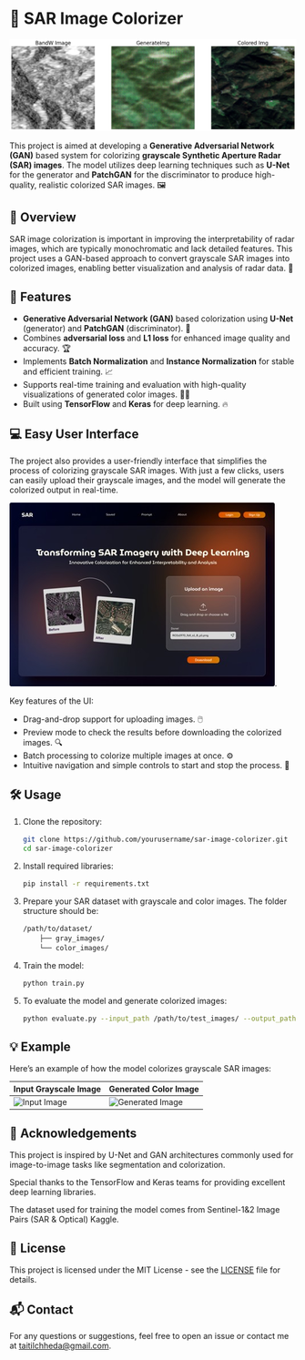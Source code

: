 # 🌈 SAR Image Colorizer

![SAR Image Colorizer](https://github.com/Taitilchheda/SAR-colorizer/blob/main/sar%20img%203%20phase.jpg)

This project is aimed at developing a **Generative Adversarial Network (GAN)** based system for colorizing **grayscale Synthetic Aperture Radar (SAR) images**. The model utilizes deep learning techniques such as **U-Net** for the generator and **PatchGAN** for the discriminator to produce high-quality, realistic colorized SAR images. 🖼️

## 📜 Overview

SAR image colorization is important in improving the interpretability of radar images, which are typically monochromatic and lack detailed features. This project uses a GAN-based approach to convert grayscale SAR images into colorized images, enabling better visualization and analysis of radar data. 🎨

## 🔧 Features

- **Generative Adversarial Network (GAN)** based colorization using **U-Net** (generator) and **PatchGAN** (discriminator). 🤖
- Combines **adversarial loss** and **L1 loss** for enhanced image quality and accuracy. 🏆
- Implements **Batch Normalization** and **Instance Normalization** for stable and efficient training. 📈
- Supports real-time training and evaluation with high-quality visualizations of generated color images. 👨‍💻
- Built using **TensorFlow** and **Keras** for deep learning. 🔥

## 💻 Easy User Interface
The project also provides a user-friendly interface that simplifies the process of colorizing grayscale SAR images. With just a few clicks, users can easily upload their grayscale images, and the model will generate the colorized output in real-time.

![SAR Image Colorizer UI](https://github.com/Taitilchheda/SAR-colorizer/blob/main/UI%20for%20SAR.jpg).

Key features of the UI:

- Drag-and-drop support for uploading images. 🖱️
- Preview mode to check the results before downloading the colorized images. 🔍
- Batch processing to colorize multiple images at once. ⚙️
- Intuitive navigation and simple controls to start and stop the process. 🚀

## 🛠️ Usage

1. Clone the repository:
   ```bash
   git clone https://github.com/yourusername/sar-image-colorizer.git
   cd sar-image-colorizer

2. Install required libraries:
    ```bash
    pip install -r requirements.txt
    ```
3. Prepare your SAR dataset with grayscale and color images. The folder structure should be:
    ```bash
    /path/to/dataset/
        ├── gray_images/
        └── color_images/
    ```
4. Train the model:
    ```bash
    python train.py
    ```
5. To evaluate the model and generate colorized images:
    ```bash
    python evaluate.py --input_path /path/to/test_images/ --output_path /path/to/save_colorized_images/
    ```

## 💡 Example

Here’s an example of how the model colorizes grayscale SAR images:

| Input Grayscale Image | Generated Color Image |
|-----------------------|-----------------------|
| ![Input Image](https://github.com/Taitilchheda/SAR-colorizer/blob/main/grey%20image.png) | ![Generated Image](https://github.com/Taitilchheda/SAR-colorizer/blob/main/colored%20image.png) |

## 🤝 Acknowledgements

This project is inspired by U-Net and GAN architectures commonly used for image-to-image tasks like segmentation and colorization.

Special thanks to the TensorFlow and Keras teams for providing excellent deep learning libraries.

The dataset used for training the model comes from Sentinel-1&2 Image Pairs (SAR & Optical) Kaggle.

## 📝 License

This project is licensed under the MIT License - see the [LICENSE](LICENSE) file for details.

## 📬 Contact

For any questions or suggestions, feel free to open an issue or contact me at taitilchheda@gmail.com.

